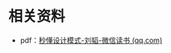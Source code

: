 # 相关资料

- pdf：[秒懂设计模式-刘韬-微信读书 (qq.com)](https://weread.qq.com/web/reader/9b13257072562b5c9b1c8d6k8f132430178f14e45fce0f7)